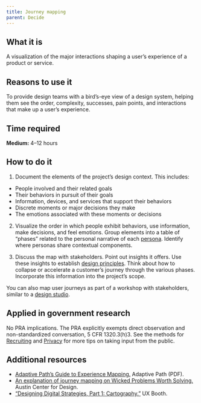 ```yaml
---
title: Journey mapping
parent: Decide
---
```


## What it is

A visualization of the major interactions shaping a user’s experience of a product or service.

## Reasons to use it

To provide design teams with a bird’s-eye view of a design system, helping them see the order, complexity, successes, pain points, and interactions that make up a user’s experience.

## Time required

**Medium:** 4–12 hours

## How to do it

1. Document the elements of the project’s design context. This includes:
 - People involved and their related goals
 - Their behaviors in pursuit of their goals
 - Information, devices, and services that support their behaviors
 - Discrete moments or major decisions they make
 - The emotions associated with these moments or decisions

2. Visualize the order in which people exhibit behaviors, use information, make decisions, and feel emotions. Group elements into a table of “phases” related to the personal narrative of each [persona](/../decide/personas/). Identify where personas share contextual components.

3. Discuss the map with stakeholders. Point out insights it offers. Use these insights to establish [design principles](/../decide/design-principles/). Think about how to collapse or accelerate a customer’s journey through the various phases. Incorporate this information into the project’s scope.

You can also map user journeys as part of a workshop with stakeholders, similar to a [design studio](/../discover/design-studio/).

## Applied in government research

No PRA implications. The PRA explicitly exempts direct observation and non-standardized conversation, 5 CFR 1320.3(h)3. See the methods for [Recruiting](/../fundamentals/recruiting/) and [Privacy](/../fundamentals/privacy/) for more tips on taking input from the public.

## Additional resources

- [Adaptive Path’s Guide to Experience Mapping.](http://adaptivepath.s3.amazonaws.com/apguide/download/Adaptive_Paths_Guide_to_Experience_Mapping.pdf) Adaptive Path (PDF).
- [An explanation of journey mapping on Wicked Problems Worth Solving.](https://www.wickedproblems.com/6_journey_maps.php) Austin Center for Design.
- [“Designing Digital Strategies, Part 1: Cartography.”](http://www.uxbooth.com/articles/designing-digital-strategies-part-1-cartography/) UX Booth.
